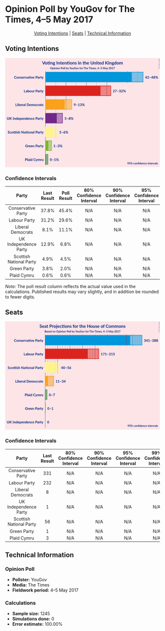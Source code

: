 # Opinion Poll by YouGov for The Times, 4–5 May 2017

<p align="center"><a href="#voting-intentions">Voting Intentions</a> | <a href="#seats">Seats</a> | <a href="#technical-information">Technical Information</a></p>

## Voting Intentions

![Graph with voting intentions not yet produced](2017-05-05-YouGov.png "Voting Intentions")

### Confidence Intervals

| Party | Last Result | Poll Result | 80% Confidence Interval | 90% Confidence Interval | 95% Confidence Interval | 99% Confidence Interval |
|:-----:|:-----------:|:-----------:|:-----------------------:|:-----------------------:|:-----------------------:|:-----------------------:|
| Conservative Party | 37.8% | 45.4% | N/A |N/A |N/A |N/A |
| Labour Party | 31.2% | 29.6% | N/A |N/A |N/A |N/A |
| Liberal Democrats | 8.1% | 11.1% | N/A |N/A |N/A |N/A |
| UK Independence Party | 12.9% | 6.8% | N/A |N/A |N/A |N/A |
| Scottish National Party | 4.9% | 4.5% | N/A |N/A |N/A |N/A |
| Green Party | 3.8% | 2.0% | N/A |N/A |N/A |N/A |
| Plaid Cymru | 0.6% | 0.6% | N/A |N/A |N/A |N/A |

*Note:* The poll result column reflects the actual value used in the calculations. Published results may vary slightly, and in addition be rounded to fewer digits.

## Seats

![Graph with seats not yet produced](2017-05-05-YouGov-seats.png "Seats")

### Confidence Intervals

| Party | Last Result | 80% Confidence Interval | 90% Confidence Interval | 95% Confidence Interval | 99% Confidence Interval |
|:-----:|:-----------:|:-----------------------:|:-----------------------:|:-----------------------:|:-----------------------:|
| Conservative Party | 331 | N/A |N/A |N/A |N/A |
| Labour Party | 232 | N/A |N/A |N/A |N/A |
| Liberal Democrats | 8 | N/A |N/A |N/A |N/A |
| UK Independence Party | 1 | N/A |N/A |N/A |N/A |
| Scottish National Party | 56 | N/A |N/A |N/A |N/A |
| Green Party | 1 | N/A |N/A |N/A |N/A |
| Plaid Cymru | 3 | N/A |N/A |N/A |N/A |

## Technical Information

### Opinion Poll

+ **Pollster:** YouGov
+ **Media:** The Times
+ **Fieldwork period:** 4–5 May 2017

### Calculations

+ **Sample size:** 1245
+ **Simulations done:** 0
+ **Error estimate:** 100.00%

